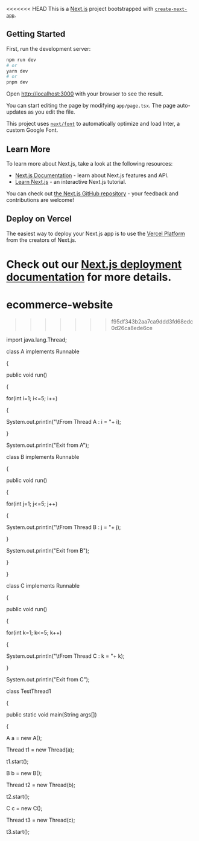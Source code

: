<<<<<<< HEAD
This is a [Next.js](https://nextjs.org/) project bootstrapped with [`create-next-app`](https://github.com/vercel/next.js/tree/canary/packages/create-next-app).

## Getting Started

First, run the development server:

```bash
npm run dev
# or
yarn dev
# or
pnpm dev
```

Open [http://localhost:3000](http://localhost:3000) with your browser to see the result.

You can start editing the page by modifying `app/page.tsx`. The page auto-updates as you edit the file.

This project uses [`next/font`](https://nextjs.org/docs/basic-features/font-optimization) to automatically optimize and load Inter, a custom Google Font.

## Learn More

To learn more about Next.js, take a look at the following resources:

- [Next.js Documentation](https://nextjs.org/docs) - learn about Next.js features and API.
- [Learn Next.js](https://nextjs.org/learn) - an interactive Next.js tutorial.

You can check out [the Next.js GitHub repository](https://github.com/vercel/next.js/) - your feedback and contributions are welcome!

## Deploy on Vercel

The easiest way to deploy your Next.js app is to use the [Vercel Platform](https://vercel.com/new?utm_medium=default-template&filter=next.js&utm_source=create-next-app&utm_campaign=create-next-app-readme) from the creators of Next.js.

Check out our [Next.js deployment documentation](https://nextjs.org/docs/deployment) for more details.
=======
# ecommerce-website
>>>>>>> f95df343b2aa7ca9ddd3fd68edc0d26ca8ede6ce







import java.lang.Thread;

class A implements Runnable

{

 public void run()

 {

 for(int i=1; i<=5; i++)

 {

 System.out.println("\tFrom Thread A : i = "+ i);

 }

 System.out.println("Exit from A");

 class B implements Runnable

{

 public void run()

 {

 for(int j=1; j<=5; j++)

 {

 System.out.println("\tFrom Thread B : j = "+ j);

 }

 System.out.println("Exit from B");

 }

}

class C implements Runnable

{

 public void run()

 {

 for(int k=1; k<=5; k++)

 {

 System.out.println("\tFrom Thread C : k = "+ k);

 }

 System.out.println("Exit from C");

 class TestThread1

{

 public static void main(String args[])

 {

 A a = new A();

 Thread t1 = new Thread(a);

 t1.start();

 B b = new B();

 Thread t2 = new Thread(b);

 t2.start();

 C c = new C();

 Thread t3 = new Thread(c);

 t3.start();

